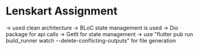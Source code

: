 # Lenskart Assignment

-> used clean architecture
-> BLoC state management is used 
-> Dio package for api calls
-> GetIt for state management
-> use "flutter pub run build_runner watch --delete-conflicting-outputs" for file generation